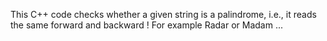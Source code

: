 This C++ code checks whether a given string is a palindrome, i.e., it reads the same forward and backward ! For example Radar or Madam ...
